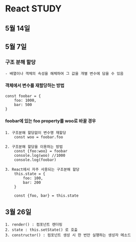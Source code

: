 # React STUDY

## 5월 14일


## 5월 7일
### 구조 분해 할당
    - 배열이나 객체의 속성을 해체하여 그 값을 개별 변수에 담을 수 있음

#### 객체에서 변수를 재할당하는 방법 
    const foobar = {
        foo: 1000,
        bar: 500
    }
#### foobar에 있는 foo property를 woo로 바꿀 경우
    1. 구조분해 할당없이 변수명 재할당
        const woo = foobar.foo

    2. 구조분해 할당을 이용하는 방법
        const {foo:woo} = foobar
        console.log(woo) //1000
        console.log(foobar)

    3. React에서 자주 사용되는 구조분해 할당
        this.state = {
            foo: 100,
            bar: 200
        }
        
        const {foo, bar} = this.state

## 3월 26일
    1. render() : 컴포넌트 렌더링
    2. state : this.setState() 로 호출
    3. constructor() : 컴포넌트 생성 시 한 번만 실행하는 생성자 메소드

